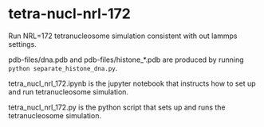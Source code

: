 # tetra-nucl-nrl-172

Run NRL=172 tetranucleosome simulation consistent with out lammps settings. 

pdb-files/dna.pdb and pdb-files/histone_*.pdb are produced by running `python separate_histone_dna.py`. 

tetra_nucl_nrl_172.ipynb is the jupyter notebook that instructs how to set up and run tetranucleosome simulation. 

tetra_nucl_nrl_172.py is the python script that sets up and runs the tetranucleosome simulation. 

